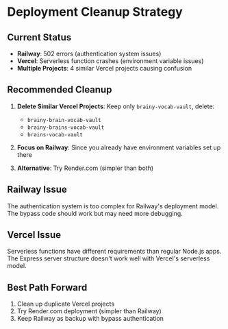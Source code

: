 # Deployment Cleanup Strategy

## Current Status
- **Railway**: 502 errors (authentication system issues)
- **Vercel**: Serverless function crashes (environment variable issues)
- **Multiple Projects**: 4 similar Vercel projects causing confusion

## Recommended Cleanup
1. **Delete Similar Vercel Projects**: Keep only `brainy-vocab-vault`, delete:
   - `brainy-brain-vocab-vault`
   - `brainy-brains-vocab-vault` 
   - `brains-vocab-vault`

2. **Focus on Railway**: Since you already have environment variables set up there
3. **Alternative**: Try Render.com (simpler than both)

## Railway Issue
The authentication system is too complex for Railway's deployment model. The bypass code should work but may need more debugging.

## Vercel Issue
Serverless functions have different requirements than regular Node.js apps. The Express server structure doesn't work well with Vercel's serverless model.

## Best Path Forward
1. Clean up duplicate Vercel projects
2. Try Render.com deployment (simpler than Railway)
3. Keep Railway as backup with bypass authentication